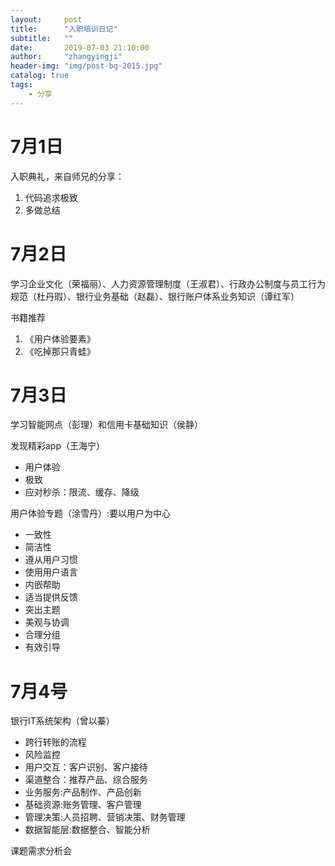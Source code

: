 ```yaml
---
layout:     post
title:      "入职培训日记"
subtitle:   ""
date:       2019-07-03 21:10:00
author:     "zhangyingji"
header-img: "img/post-bg-2015.jpg"
catalog: true
tags:
    - 分享
---
```


# 7月1日

入职典礼，来自师兄的分享：
1. 代码追求极致
2. 多做总结

# 7月2日

学习企业文化（荣福丽）、人力资源管理制度（王淑君）、行政办公制度与员工行为规范（杜丹瑕）、银行业务基础（赵磊）、银行账户体系业务知识（谭红军）

书籍推荐
1. 《用户体验要素》
2. 《吃掉那只青蛙》

# 7月3日

学习智能网点（彭理）和信用卡基础知识（侯静）

发现精彩app（王海宁）

- 用户体验
- 极致
- 应对秒杀：限流、缓存、降级

用户体验专题（涂雪丹）:要以用户为中心

- 一致性
- 简洁性
- 遵从用户习惯
- 使用用户语言
- 内嵌帮助
- 适当提供反馈
- 突出主题
- 美观与协调
- 合理分组
- 有效引导

# 7月4号

银行IT系统架构（曾以蓁）

- 跨行转账的流程
- 风险监控
- 用户交互：客户识别、客户接待
- 渠道整合：推荐产品、综合服务
- 业务服务:产品制作、产品创新
- 基础资源:账务管理、客户管理
- 管理决策:人员招聘、营销决策、财务管理
- 数据智能层:数据整合、智能分析

课题需求分析会